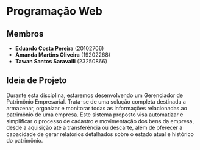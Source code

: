 # Programação Web

## Membros

- **Eduardo Costa Pereira** (20102706)
- **Amanda Martins Oliveira** (19202268)
- **Tawan Santos Saravalli** (23250866)

## Ideia de Projeto

Durante esta disciplina, estaremos desenvolvendo um Gerenciador de Patrimônio Empresarial. Trata-se de uma solução completa destinada a armazenar, organizar e monitorar todas as informações relacionadas ao patrimônio de uma empresa. Este sistema proposto visa automatizar e simplificar o processo de cadastro e movimentação dos bens da empresa, desde a aquisição até a transferência ou descarte, além de oferecer a capacidade de gerar relatórios detalhados sobre o estado atual e histórico do patrimônio.
